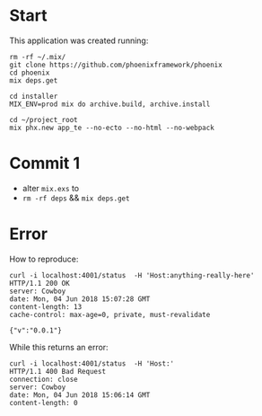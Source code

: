 # Start

This application was created running:

```
rm -rf ~/.mix/
git clone https://github.com/phoenixframework/phoenix
cd phoenix
mix deps.get

cd installer
MIX_ENV=prod mix do archive.build, archive.install

cd ~/project_root
mix phx.new app_te --no-ecto --no-html --no-webpack
```

# Commit 1

- alter `mix.exs` to
- `rm -rf deps` && `mix deps.get`

# Error

How to reproduce:

```
curl -i localhost:4001/status  -H 'Host:anything-really-here'
HTTP/1.1 200 OK
server: Cowboy
date: Mon, 04 Jun 2018 15:07:28 GMT
content-length: 13
cache-control: max-age=0, private, must-revalidate

{"v":"0.0.1"}
```

While this returns an error:

```
curl -i localhost:4001/status  -H 'Host:'
HTTP/1.1 400 Bad Request
connection: close
server: Cowboy
date: Mon, 04 Jun 2018 15:06:14 GMT
content-length: 0
```
